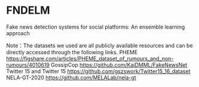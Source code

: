 # FNDELM

Fake news detection systems for social platforms: An ensemble learning approach

Note：The datasets we used are all publicly available resources and can be directly accessed through the following links. PHEME https://figshare.com/articles/PHEME_dataset_of_rumours_and_non-rumours/4010619 GossipCop https://github.com/KaiDMML/FakeNewsNet Twitter 15 and Twitter 15 https://github.com/gszswork/Twitter15_16_dataset NELA-GT-2020 https://github.com/MELALab/nela-gt
